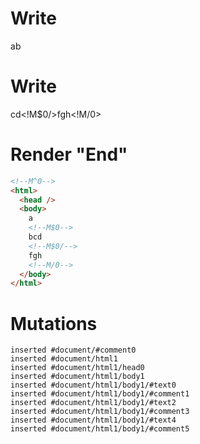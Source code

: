 # Write
  <!M^0>a<!M$0>b


# Write
  cd<!M$0/>fgh<!M/0>


# Render "End"
```html
<!--M^0-->
<html>
  <head />
  <body>
    a
    <!--M$0-->
    bcd
    <!--M$0/-->
    fgh
    <!--M/0-->
  </body>
</html>
```

# Mutations
```
inserted #document/#comment0
inserted #document/html1
inserted #document/html1/head0
inserted #document/html1/body1
inserted #document/html1/body1/#text0
inserted #document/html1/body1/#comment1
inserted #document/html1/body1/#text2
inserted #document/html1/body1/#comment3
inserted #document/html1/body1/#text4
inserted #document/html1/body1/#comment5
```
